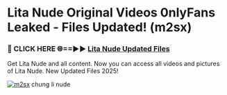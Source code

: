 # Lita Nude Original Videos 0nlyFans Leaked - Files Updated! (m2sx)

<h3>🔴 CLICK HERE 🌐==►► <a href="https://tinyurl.com/52m3yx9h" rel="nofollow">Lita Nude Updated Files</a></h3>

Get Lita Nude and all content. Now you can access all videos and pictures of Lita Nude. New Updated Files 2025!

[![m2sx](https://i.imgur.com/TnHtlc8.gif)](https://tinyurl.com/52m3yx9h)
chung li nude